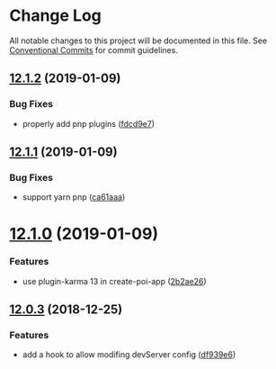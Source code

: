 # Change Log

All notable changes to this project will be documented in this file.
See [Conventional Commits](https://conventionalcommits.org) for commit guidelines.

## [12.1.2](https://github.com/egoist/poi/compare/create-poi-app@12.1.1...create-poi-app@12.1.2) (2019-01-09)

### Bug Fixes

- properly add pnp plugins ([fdcd9e7](https://github.com/egoist/poi/commit/fdcd9e7))

## [12.1.1](https://github.com/egoist/poi/compare/create-poi-app@12.1.0...create-poi-app@12.1.1) (2019-01-09)

### Bug Fixes

- support yarn pnp ([ca61aaa](https://github.com/egoist/poi/commit/ca61aaa))

# [12.1.0](https://github.com/egoist/poi/compare/create-poi-app@12.0.3...create-poi-app@12.1.0) (2019-01-09)

### Features

- use plugin-karma 13 in create-poi-app ([2b2ae26](https://github.com/egoist/poi/commit/2b2ae26))

## [12.0.3](https://github.com/egoist/poi/compare/create-poi-app@12.0.2...create-poi-app@12.0.3) (2018-12-25)

### Features

- add a hook to allow modifing devServer config ([df939e6](https://github.com/egoist/poi/commit/df939e6))
